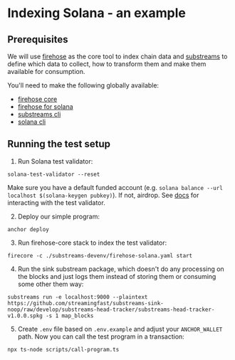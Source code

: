 # Indexing Solana - an example

## Prerequisites

We will use [firehose](https://thegraph.com/docs/en/firehose/) as the core tool to index chain data and [substreams](https://thegraph.com/docs/en/substreams/) to define which data to collect, how to transform them and make them available for consumption.

You'll need to make the following globally available:

* [firehose core](https://github.com/streamingfast/firehose-core/releases)
* [firehose for solana](https://github.com/streamingfast/firehose-solana/releases)
* [substreams cli](https://substreams.streamingfast.io/documentation/consume/installing-the-cli)
* [solana cli](https://docs.solanalabs.com/cli/install)

## Running the test setup

1. Run Solana test validator:

```solana-test-validator --reset```

Make sure you have a default funded account (e.g. `solana balance --url localhost $(solana-keygen pubkey)`). If not, airdrop. See [docs](https://solana.com/developers/guides/getstarted/solana-test-validator) for interacting with the test validator.

2. Deploy our simple program:

```anchor deploy```

3. Run firehose-core stack to index the test validator:

```firecore -c ./substreams-devenv/firehose-solana.yaml start```

4. Run the sink substream package, which doesn't do any processing on the blocks and just logs them instead of storing them or consuming some other them way:

```substreams run -e localhost:9000 --plaintext https://github.com/streamingfast/substreams-sink-noop/raw/develop/substreams-head-tracker/substreams-head-tracker-v1.0.0.spkg -s 1 map_blocks```

5. Create `.env` file based on `.env.example` and adjust your `ANCHOR_WALLET` path. Now you can call the test program in a transaction:

```npx ts-node scripts/call-program.ts```